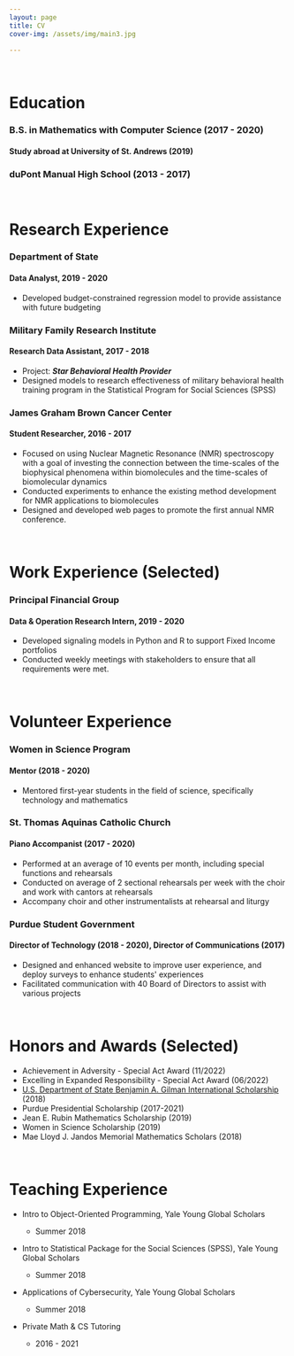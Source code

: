 ```yaml
---
layout: page
title: CV
cover-img: /assets/img/main3.jpg

---
```


<br/>


# Education
### B.S. in Mathematics with Computer Science (2017 - 2020)
#### Study abroad at University of St. Andrews (2019)

### duPont Manual High School (2013 - 2017)

<br/>

# Research Experience
### Department of State
#### Data Analyst, 2019 - 2020
* Developed budget-constrained regression model to provide assistance with future budgeting

### Military Family Research Institute
#### Research Data Assistant, 2017 - 2018
*  Project: _**Star Behavioral Health Provider**_
  * Designed models to research effectiveness of military behavioral health training program in the Statistical Program for Social Sciences (SPSS)

### James Graham Brown Cancer Center
#### Student Researcher, 2016 - 2017
* Focused on using Nuclear Magnetic Resonance (NMR) spectroscopy with a goal of investing the connection between the time-scales of the biophysical phenomena within biomolecules and the time-scales of biomolecular dynamics
* Conducted experiments to enhance the existing method development for NMR applications to biomolecules
* Designed and developed web pages to promote the first annual NMR conference. 

<br/>

# Work Experience (Selected)
### Principal Financial Group
#### Data & Operation Research Intern, 2019 - 2020
* Developed signaling models in Python and R to support Fixed Income portfolios
* Conducted weekly meetings with stakeholders to ensure that all requirements were met. 

<br/>

# Volunteer Experience
### Women in Science Program
#### Mentor (2018 - 2020)
* Mentored first-year students in the field of science, specifically technology and mathematics

### St. Thomas Aquinas Catholic Church
#### Piano Accompanist (2017 - 2020)
* Performed at an average of 10 events per month, including special functions and rehearsals
* Conducted on average of 2 sectional rehearsals per week with the choir and work with cantors at rehearsals
* Accompany choir and other instrumentalists at rehearsal and liturgy

### Purdue Student Government
#### Director of Technology (2018 - 2020), Director of Communications (2017)
* Designed and enhanced website to improve user experience, and deploy surveys to enhance students' experiences 
* Facilitated communication with 40 Board of Directors to assist with various projects

<br/>

# Honors and Awards (Selected)
*	Achievement in Adversity - Special Act Award (11/2022)
*	Excelling in Expanded Responsibility - Special Act Award (06/2022)
* [U.S. Department of State Benjamin A. Gilman International Scholarship](https://www.purdue.edu/niso/scholars/Lee,%20Sue%2019gl.php) (2018) 
* Purdue Presidential Scholarship (2017-2021)
* Jean E. Rubin Mathematics Scholarship (2019)
* Women in Science Scholarship (2019)
* Mae Lloyd J. Jandos Memorial Mathematics Scholars (2018)


<br/>

# Teaching Experience
* Intro to Object-Oriented Programming, Yale Young Global Scholars
  * Summer 2018

* Intro to Statistical Package for the Social Sciences (SPSS), Yale Young Global Scholars
  * Summer 2018

* Applications of Cybersecurity, Yale Young Global Scholars
  * Summer 2018

* Private Math & CS Tutoring
  * 2016 - 2021
